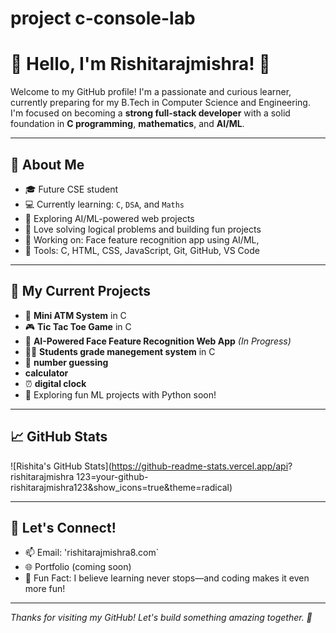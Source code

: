 # project c-console-lab
# 👑 Hello, I'm Rishitarajmishra! 👑

Welcome to my GitHub profile! I'm a passionate and curious learner, currently preparing for my B.Tech in Computer Science and Engineering. I'm focused on becoming a **strong full-stack developer** with a solid foundation in **C programming**, **mathematics**, and **AI/ML**.

---

## 🚀 About Me
- 🎓 Future CSE student
- 💻 Currently learning: `C`, `DSA`, and `Maths`
- 🌱 Exploring AI/ML-powered web projects
- 🧠 Love solving logical problems and building fun projects
- 🔭 Working on: Face feature recognition app using AI/ML,
- 🧰 Tools: C, HTML, CSS, JavaScript, Git, GitHub, VS Code

---

## 📌 My Current Projects
- 🔐 **Mini ATM System** in C  
- 🎮 **Tic Tac Toe Game** in C  
- 🤖 **AI-Powered Face Feature Recognition Web App** *(In Progress)*  
- 👩‍🎓 **Students grade manegement 
system** in C
- 🔢 **number guessing**
-    **calculator**
- ⏰ **digital clock**
- 🧪 Exploring fun ML projects with Python soon!

---

## 📈 GitHub Stats
![Rishita's GitHub Stats](https://github-readme-stats.vercel.app/api? rishitarajmishra 123=your-github-rishitarajmishra123&show_icons=true&theme=radical)

---

## 💬 Let's Connect!
- 📫 Email: 'rishitarajmishra8.com`
- 🌐 Portfolio (coming soon)
- 🌟 Fun Fact: I believe learning never stops—and coding makes it even more fun!

---

_Thanks for visiting my GitHub! Let's build something amazing together. 💖_